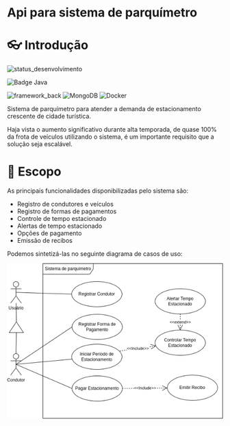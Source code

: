 Api para sistema de parquímetro
========================

# 👓 Introdução

![status_desenvolvimento](https://img.shields.io/static/v1?label=Status&message=Em%20Desenvolvimento&color=yellow&style=for-the-badge)


![Badge Java](https://img.shields.io/static/v1?label=Java&message=17&color=orange&style=for-the-badge&logo=java)


![framework_back](https://img.shields.io/badge/Spring_Boot-F2F4F9?style=for-the-badge&logo=spring-boot)
![MongoDB](https://img.shields.io/badge/MongoDB-%234ea94b.svg?style=for-the-badge&logo=mongodb&logoColor=white)
![Docker](https://img.shields.io/badge/docker-%230db7ed.svg?style=for-the-badge&logo=docker&logoColor=white)

Sistema de parquímetro para atender a demanda de estacionamento crescente de cidade turística.

Haja vista o aumento significativo durante alta temporada, de quase 100% da frota de veículos utilizando o sistema, é um importante requisito que a solução seja escalável.

# 🔬 Escopo

As principais funcionalidades disponibilizadas pelo sistema são:

- Registro de condutores e veículos
- Registro de formas de pagamentos
- Controle de tempo estacionado
- Alertas de tempo estacionado
- Opções de pagamento
- Emissão de recibos

Podemos sintetizá-las no seguinte diagrama de casos de uso:

![Diagrama de Casos de Uso](https://github.com/vsantsal/sistema-parquimetro-api/blob/main/docs/v1-casos-de-uso-sistema.png)
